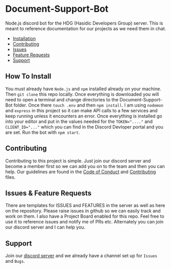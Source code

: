 # Document-Support-Bot

<!-- Image Here eventually... -->

Node.js discord bot for the HDG (Hasidic Developers Group) server. This is meant to reference documentation for our projects as we need them in chat.

- [Installation](#how-to-install)
- [Contributing](#contributing)
- [Issues](#issues--feature-requests)
- [Feature Requests](#issues--feature-requests)
- [Support](#support)

## How To Install

You must already have `Node.js` and `npm` installed already on your machine. Then `git clone` this repo locally. Once everything is downloaded you will need to open a terminal and change directories to the Document-Support-Bot folder. Once there `touch .env` and then `npm install`. I am using `nodemon` and `express` in this project so it can make API calls to a few services and keep running unless it encounters an error. Once everything is installed go into your editor and put in the values needed for the `TOKEN="...."` and `CLIENT_ID="..."` which you can find in the Discord Devloper portal and you are set. Run the bot with `npm start`.

## Contributing

Contributing to this project is simple. Just join our discord server and become a member first so we can add you on to the team and then you can help. Our guidelines are found in the [Code of Conduct](/Docs/CODE_OF_CONDUCT.md) and [Contributing](/Docs/CODE_OF_CONDUCT.md) files.

## Issues & Feature Requests

There are templates for ISSUES and FEATURES in the server as well as here on the repository. Please raise issues in github so we can easily track and work on them. I also have a Project Board enabled for this repo. Feel free to use it to reference issues and notify me of PRs etc. Alternately you can join our discord server and I can help you.

## Support

Join our [discord server](https://discord.gg/KpGXAEnVnv) and we already have a channel set up for `Issues` and `Bugs`.